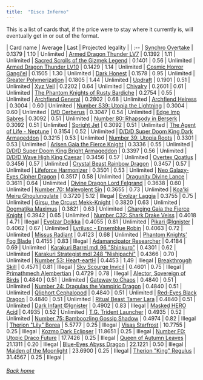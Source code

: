 ```yaml
---
title:  "Disco Inferno"
---
```


This is a list of cards that, if the price were to stay where it currently is, will eventually get in or out of the format.

| Card name | Average | Last | Projected legality |
| :-- |
[Synchro Overtake](https://db.ygoprodeck.com/card/?search=Synchro%20Overtake) | 0.1379 | 1.10 | Unlimited |
[Armed Dragon Thunder LV7](https://db.ygoprodeck.com/card/?search=Armed%20Dragon%20Thunder%20LV7) | 0.1392 | 1.11 | Unlimited |
[Sacred Scrolls of the Gizmek Legend](https://db.ygoprodeck.com/card/?search=Sacred%20Scrolls%20of%20the%20Gizmek%20Legend) | 0.1401 | 0.56 | Unlimited |
[Armed Dragon Thunder LV10](https://db.ygoprodeck.com/card/?search=Armed%20Dragon%20Thunder%20LV10) | 0.1429 | 1.14 | Unlimited |
[Cosmic Horror Gangi'el](https://db.ygoprodeck.com/card/?search=Cosmic%20Horror%20Gangi'el) | 0.1505 | 1.30 | Unlimited |
[Dark Honest](https://db.ygoprodeck.com/card/?search=Dark%20Honest) | 0.1578 | 0.95 | Unlimited |
[Greater Polymerization](https://db.ygoprodeck.com/card/?search=Greater%20Polymerization) | 0.1805 | 1.44 | Unlimited |
[Updraft](https://db.ygoprodeck.com/card/?search=Updraft) | 0.1901 | 0.51 | Unlimited |
[Xyz Veil](https://db.ygoprodeck.com/card/?search=Xyz%20Veil) | 0.2202 | 0.64 | Unlimited |
[Chivalry](https://db.ygoprodeck.com/card/?search=Chivalry) | 0.2601 | 0.61 | Unlimited |
[The Phantom Knights of Rusty Bardiche](https://db.ygoprodeck.com/card/?search=The%20Phantom%20Knights%20of%20Rusty%20Bardiche) | 0.2754 | 0.55 | Unlimited |
[Archfiend General](https://db.ygoprodeck.com/card/?search=Archfiend%20General) | 0.2802 | 0.68 | Unlimited |
[Archfiend Heiress](https://db.ygoprodeck.com/card/?search=Archfiend%20Heiress) | 0.3004 | 0.60 | Unlimited |
[Number S39: Utopia the Lightning](https://db.ygoprodeck.com/card/?search=Number%20S39:%20Utopia%20the%20Lightning) | 0.3004 | 0.60 | Unlimited |
[D/D Cerberus](https://db.ygoprodeck.com/card/?search=D/D%20Cerberus) | 0.3047 | 0.54 | Unlimited |
[Edge Imp Sabres](https://db.ygoprodeck.com/card/?search=Edge%20Imp%20Sabres) | 0.3092 | 0.51 | Unlimited |
[Number 80: Rhapsody in Berserk](https://db.ygoprodeck.com/card/?search=Number%2080:%20Rhapsody%20in%20Berserk) | 0.3092 | 0.51 | Unlimited |
[Spright Jet](https://db.ygoprodeck.com/card/?search=Spright%20Jet) | 0.3092 | 0.51 | Unlimited |
[The Agent of Life - Neptune](https://db.ygoprodeck.com/card/?search=The%20Agent%20of%20Life%20-%20Neptune) | 0.3154 | 0.52 | Unlimited |
[D/D/D Super Doom King Dark Armageddon](https://db.ygoprodeck.com/card/?search=D/D/D%20Super%20Doom%20King%20Dark%20Armageddon) | 0.3215 | 0.53 | Unlimited |
[Number 39: Utopia Roots](https://db.ygoprodeck.com/card/?search=Number%2039:%20Utopia%20Roots) | 0.3301 | 0.53 | Unlimited |
[Arisen Gaia the Fierce Knight](https://db.ygoprodeck.com/card/?search=Arisen%20Gaia%20the%20Fierce%20Knight) | 0.3336 | 0.55 | Unlimited |
[D/D/D Super Doom King Bright Armageddon](https://db.ygoprodeck.com/card/?search=D/D/D%20Super%20Doom%20King%20Bright%20Armageddon) | 0.3397 | 0.56 | Unlimited |
[D/D/D Wave High King Caesar](https://db.ygoprodeck.com/card/?search=D/D/D%20Wave%20High%20King%20Caesar) | 0.3456 | 0.57 | Unlimited |
[Overtex Qoatlus](https://db.ygoprodeck.com/card/?search=Overtex%20Qoatlus) | 0.3456 | 0.57 | Unlimited |
[Crystal Beast Rainbow Dragon](https://db.ygoprodeck.com/card/?search=Crystal%20Beast%20Rainbow%20Dragon) | 0.3457 | 0.57 | Unlimited |
[Lifeforce Harmonizer](https://db.ygoprodeck.com/card/?search=Lifeforce%20Harmonizer) | 0.3501 | 0.53 | Unlimited |
[Neo Galaxy-Eyes Cipher Dragon](https://db.ygoprodeck.com/card/?search=Neo%20Galaxy-Eyes%20Cipher%20Dragon) | 0.3517 | 0.58 | Unlimited |
[Dragunity Divine Lance](https://db.ygoprodeck.com/card/?search=Dragunity%20Divine%20Lance) | 0.3611 | 0.64 | Unlimited |
[Divine Dragon Lord Felgrand](https://db.ygoprodeck.com/card/?search=Divine%20Dragon%20Lord%20Felgrand) | 0.3638 | 0.60 | Unlimited |
[Number 70: Malevolent Sin](https://db.ygoprodeck.com/card/?search=Number%2070:%20Malevolent%20Sin) | 0.3655 | 0.73 | Unlimited |
[Koa'ki Meiru Ghoulungulate](https://db.ygoprodeck.com/card/?search=Koa'ki%20Meiru%20Ghoulungulate) | 0.3720 | 5.12 | Illegal |
[Evolzar Laggia](https://db.ygoprodeck.com/card/?search=Evolzar%20Laggia) | 0.3755 | 0.75 | Unlimited |
[Girsu, the Orcust Mekk-Knight](https://db.ygoprodeck.com/card/?search=Girsu,%20the%20Orcust%20Mekk-Knight) | 0.3820 | 0.63 | Unlimited |
[Dogmatika Maximus](https://db.ygoprodeck.com/card/?search=Dogmatika%20Maximus) | 0.3821 | 0.63 | Unlimited |
[Charging Gaia the Fierce Knight](https://db.ygoprodeck.com/card/?search=Charging%20Gaia%20the%20Fierce%20Knight) | 0.3942 | 0.65 | Unlimited |
[Number C32: Shark Drake Veiss](https://db.ygoprodeck.com/card/?search=Number%20C32:%20Shark%20Drake%20Veiss) | 0.4018 | 4.71 | Illegal |
[Evolzar Dolkka](https://db.ygoprodeck.com/card/?search=Evolzar%20Dolkka) | 0.4055 | 0.81 | Unlimited |
[Pikari @Ignister](https://db.ygoprodeck.com/card/?search=Pikari%20@Ignister) | 0.4062 | 0.67 | Unlimited |
[Lyrilusc - Ensemblue Robin](https://db.ygoprodeck.com/card/?search=Lyrilusc%20-%20Ensemblue%20Robin) | 0.4063 | 0.72 | Unlimited |
[Missus Radiant](https://db.ygoprodeck.com/card/?search=Missus%20Radiant) | 0.4123 | 0.68 | Unlimited |
[Phantom Knights' Fog Blade](https://db.ygoprodeck.com/card/?search=Phantom%20Knights'%20Fog%20Blade) | 0.4155 | 0.83 | Illegal |
[Adamancipator Researcher](https://db.ygoprodeck.com/card/?search=Adamancipator%20Researcher) | 0.4184 | 0.69 | Unlimited |
[Karakuri Barrel mdl 96 "Shinkuro"](https://db.ygoprodeck.com/card/?search=Karakuri%20Barrel%20mdl%2096%20"Shinkuro") | 0.4301 | 0.62 | Unlimited |
[Karakuri Strategist mdl 248 "Nishipachi"](https://db.ygoprodeck.com/card/?search=Karakuri%20Strategist%20mdl%20248%20"Nishipachi") | 0.4366 | 0.70 | Unlimited |
[Number 53: Heart-eartH](https://db.ygoprodeck.com/card/?search=Number%2053:%20Heart-eartH) | 0.4453 | 1.49 | Illegal |
[Breakthrough Skill](https://db.ygoprodeck.com/card/?search=Breakthrough%20Skill) | 0.4571 | 0.81 | Illegal |
[Sky Scourge Invicil](https://db.ygoprodeck.com/card/?search=Sky%20Scourge%20Invicil) | 0.4601 | 0.75 | Illegal |
[Primathmech Alembertian](https://db.ygoprodeck.com/card/?search=Primathmech%20Alembertian) | 0.4729 | 0.78 | Illegal |
[Alector, Sovereign of Birds](https://db.ygoprodeck.com/card/?search=Alector,%20Sovereign%20of%20Birds) | 0.4840 | 0.51 | Unlimited |
[Gateway to Chaos](https://db.ygoprodeck.com/card/?search=Gateway%20to%20Chaos) | 0.4840 | 0.51 | Unlimited |
[Number 24: Dragulas the Vampiric Dragon](https://db.ygoprodeck.com/card/?search=Number%2024:%20Dragulas%20the%20Vampiric%20Dragon) | 0.4840 | 0.51 | Unlimited |
[Qliphort Cephalopod](https://db.ygoprodeck.com/card/?search=Qliphort%20Cephalopod) | 0.4840 | 0.51 | Unlimited |
[Red-Eyes Black Dragon](https://db.ygoprodeck.com/card/?search=Red-Eyes%20Black%20Dragon) | 0.4840 | 0.51 | Unlimited |
[Ritual Beast Tamer Lara](https://db.ygoprodeck.com/card/?search=Ritual%20Beast%20Tamer%20Lara) | 0.4840 | 0.51 | Unlimited |
[Dark Infant @Ignister](https://db.ygoprodeck.com/card/?search=Dark%20Infant%20@Ignister) | 0.4902 | 0.83 | Illegal |
[Masked HERO Acid](https://db.ygoprodeck.com/card/?search=Masked%20HERO%20Acid) | 0.4935 | 0.52 | Unlimited |
[T.G. Trident Launcher](https://db.ygoprodeck.com/card/?search=T.G.%20Trident%20Launcher) | 0.4935 | 0.52 | Unlimited |
[Number 75: Bamboozling Gossip Shadow](https://db.ygoprodeck.com/card/?search=Number%2075:%20Bamboozling%20Gossip%20Shadow) | 0.4974 | 0.82 | Illegal |
[Therion "Lily" Borea](https://db.ygoprodeck.com/card/?search=Therion%20"Lily"%20Borea) | 5.5777 | 0.25 | Illegal |
[Visas Starfrost](https://db.ygoprodeck.com/card/?search=Visas%20Starfrost) | 10.7755 | 0.25 | Illegal |
[Kozmo Dark Eclipser](https://db.ygoprodeck.com/card/?search=Kozmo%20Dark%20Eclipser) | 11.8651 | 0.25 | Illegal |
[Number F0: Utopic Draco Future](https://db.ygoprodeck.com/card/?search=Number%20F0:%20Utopic%20Draco%20Future) | 17.7426 | 0.25 | Illegal |
[Queen of Autumn Leaves](https://db.ygoprodeck.com/card/?search=Queen%20of%20Autumn%20Leaves) | 21.1311 | 0.20 | Illegal |
[Blue-Eyes Abyss Dragon](https://db.ygoprodeck.com/card/?search=Blue-Eyes%20Abyss%20Dragon) | 22.1221 | 0.50 | Illegal |
[Maiden of the Moonlight](https://db.ygoprodeck.com/card/?search=Maiden%20of%20the%20Moonlight) | 23.6900 | 0.25 | Illegal |
[Therion "King" Regulus](https://db.ygoprodeck.com/card/?search=Therion%20"King"%20Regulus) | 31.4567 | 0.25 | Illegal |

###### [Back home](index)